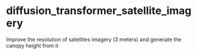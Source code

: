 # diffusion_transformer_satellite_imagery
Improve the resolution of satellites imagery (3 meters)  and generate the canopy height from it
